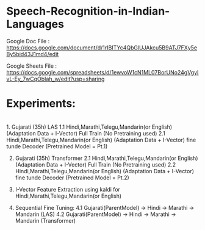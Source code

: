 # Speech-Recognition-in-Indian-Languages

Google Doc File : https://docs.google.com/document/d/1rIBITYc4QbGlUJAkcu5B9ATJ7FXy5eBy5bid43J1md4/edit

Google Sheets File :  https://docs.google.com/spreadsheets/d/1ewvoW1cN1ML07BorUNo24gVgyIvL-Ey_7wCqObIah_w/edit?usp=sharing
<br>
# Experiments:
<br>
1. Gujarati (35h) LAS
1.1 Hindi,Marathi,Telegu,Mandarin(or English) (Adaptation Data + I-Vector) Full Train (No Pretraining used)
2.1 Hindi,Marathi,Telegu,Mandarin(or English) (Adaptation Data + I-Vector) fine tunde Decoder (Pretrained Model = Pt.1)

2. Gujarati (35h) Transformer
2.1 Hindi,Marathi,Telegu,Mandarin(or English) (Adaptation Data + I-Vector) Full Train (No Pretraining used)
2.2 Hindi,Marathi,Telegu,Mandarin(or English) (Adaptation Data + I-Vector) fine tunde Decoder (Pretrained Model = Pt.2)

3. I-Vector Feature Extraction using kaldi for Hindi,Marathi,Telegu,Mandarin(or English) 

4. Sequential Fine Tuning:
4.1 Gujarati(ParentModel) -> Hindi -> Marathi -> Mandarin  (LAS)
4.2 Gujarati(ParentModel) -> Hindi -> Marathi -> Mandarin   (Transformer)
<br>
